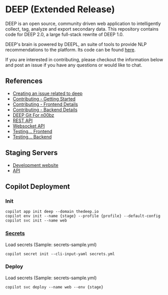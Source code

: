 # DEEP (Extended Release)

DEEP is an open source, community driven web application to intelligently collect, tag, analyze and export secondary data. This repository contains code for DEEP 2.0, a large full-stack rewrite of DEEP 1.0.

DEEP's brain is powered by DEEPL, an suite of tools to provide NLP recommendations to the platform. Its code can be found [here](https://github.com/eoglethorpe/deepl).

If you are interested in contributing, please checkout the information below and post an issue if you have any questions or would like to chat.

## References

- [Creating an issue related to deep](docs/create-issue.md)
- [Contributing - Getting Started](docs/getting-started.md)
- [Contributing - Frontend Details](docs/contributing_frontend.md)
- [Contributing - Backend Details](docs/contributing_backend.md)
- [DEEP Git For n00bz](docs/git.md)
- [REST API](docs/api-rest.md)
- [Websocket API](docs/api-websocket.md)
- [Testing... Frontend](docs/testing_frontend.md)
- [Testing... Backend](docs/testing_backend.md)

## Staging Servers

- [Development website](https://alpha.thedeep.io)
- [API](https://api.alpha.thedeep.io)

## Copilot Deployment

### Init
```
copilot app init deep --domain thedeep.io
copilot env init --name {stage} --profile {profile} --default-config
copilot svc init --name web
```

### [Secrets](https://aws.github.io/copilot-cli/docs/commands/secret-init/)
Load secrets (Sample: secrets-sample.yml)
```
copilot secret init --cli-input-yaml secrets.yml
```

### Deploy
Load secrets (Sample: secrets-sample.yml)
```
copilot svc deploy --name web --env {stage}
```
